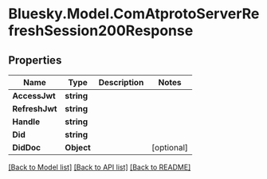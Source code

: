 # Bluesky.Model.ComAtprotoServerRefreshSession200Response

## Properties

Name | Type | Description | Notes
------------ | ------------- | ------------- | -------------
**AccessJwt** | **string** |  | 
**RefreshJwt** | **string** |  | 
**Handle** | **string** |  | 
**Did** | **string** |  | 
**DidDoc** | **Object** |  | [optional] 

[[Back to Model list]](../README.md#documentation-for-models) [[Back to API list]](../README.md#documentation-for-api-endpoints) [[Back to README]](../README.md)

